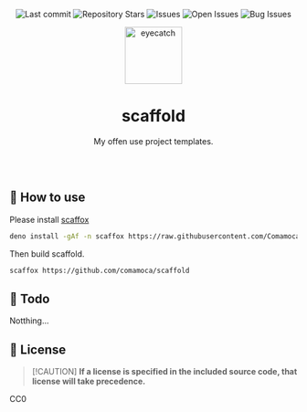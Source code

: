 <div align="center">

![Last commit](https://img.shields.io/github/last-commit/Comamoca/scaffold?style=flat-square)
![Repository Stars](https://img.shields.io/github/stars/Comamoca/scaffold?style=flat-square)
![Issues](https://img.shields.io/github/issues/Comamoca/scaffold?style=flat-square)
![Open Issues](https://img.shields.io/github/issues-raw/Comamoca/scaffold?style=flat-square)
![Bug Issues](https://img.shields.io/github/issues/Comamoca/scaffold/bug?style=flat-square)

<img src="https://emoji2svg.deno.dev/api/🦊" alt="eyecatch" height="100">

# scaffold

My offen use project templates.

<br>
<br>

</div>

<div align="center">

</div>

## 🚀 How to use

Please install [scaffox](https://github.com/comamoca/scaffox)

```sh
deno install -gAf -n scaffox https://raw.githubusercontent.com/Comamoca/scaffox/main/main.ts
```

Then build scaffold.

```sh
scaffox https://github.com/comamoca/scaffold
```

## 📝 Todo

Notthing...

## 📜 License

> [!CAUTION] **If a license is specified in the included source code, that
> license will take precedence.**

CC0
